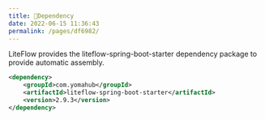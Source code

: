 ```yaml
---
title: 🧬Dependency
date: 2022-06-15 11:36:43
permalink: /pages/df6982/
---
```


LiteFlow provides the liteflow-spring-boot-starter dependency package to provide automatic assembly.

```xml
<dependency>
    <groupId>com.yomahub</groupId>
    <artifactId>liteflow-spring-boot-starter</artifactId>
    <version>2.9.3</version>
</dependency>
```